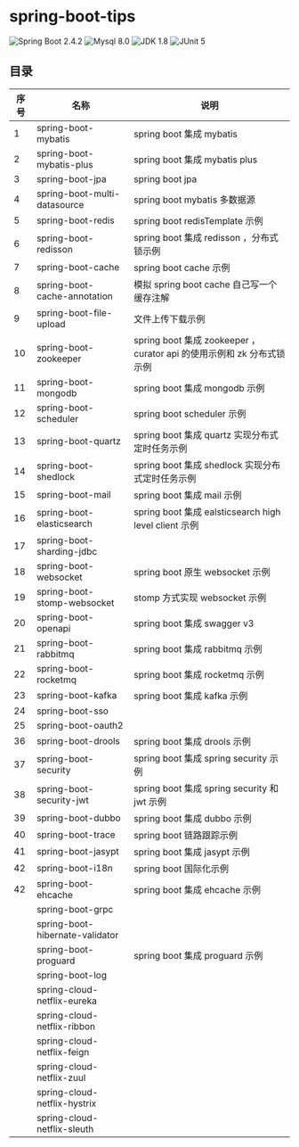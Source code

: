# spring-boot-tips
![Spring Boot 2.4.2](https://img.shields.io/badge/Spring%20Boot-2.4.2-brightgreen)
![Mysql 8.0](https://img.shields.io/badge/MySQL-8.0-blue)
![JDK 1.8](https://img.shields.io/badge/JDK-8-orange)
![JUnit 5](https://img.shields.io/badge/JUnit-5-green)

## 目录

| 序号 | 名称                         			| 说明                                     								|
| ---- | -------------------------------------- | --------------------------------------------------------------------- |
| 1    | spring-boot-mybatis          			| spring boot 集成 mybatis                 								|
| 2    | spring-boot-mybatis-plus     			| spring boot 集成 mybatis plus            								|
| 3    | spring-boot-jpa              			| spring boot jpa                          								|
| 4    | spring-boot-multi-datasource 			| spring boot mybatis 多数据源             								|
| 5    | spring-boot-redis            			| spring boot redisTemplate 示例           								|
| 6    | spring-boot-redisson         			| spring boot 集成 redisson ，分布式锁示例 								|
| 7    | spring-boot-cache            			| spring boot cache 示例 				   								|
| 8    | spring-boot-cache-annotation  			| 模拟 spring boot cache 自己写一个缓存注解								|
| 9    | spring-boot-file-upload    			| 文件上传下载示例						   								|
| 10   | spring-boot-zookeeper        			| spring boot 集成 zookeeper ，curator api 的使用示例和 zk 分布式锁示例 |
| 11   | spring-boot-mongodb          			| spring boot 集成 mongodb 示例 		   								|
| 12   | spring-boot-scheduler        			| spring boot scheduler 示例 			   								|
| 13   | spring-boot-quartz         			| spring boot 集成 quartz 实现分布式定时任务示例 						|
| 14   | spring-boot-shedlock         			| spring boot 集成 shedlock 实现分布式定时任务示例 						|
| 15   | spring-boot-mail	          			| spring boot 集成 mail 示例											|
| 16   | spring-boot-elasticsearch    			| spring boot 集成 ealsticsearch high level client 示例 				|
| 17   | spring-boot-sharding-jdbc    			|                                          								|
| 18   | spring-boot-websocket        			| spring boot 原生 websocket 示例          								|
| 19   | spring-boot-stomp-websocket   			| stomp 方式实现 websocket 示例            								|
| 20   | spring-boot-openapi          			| spring boot 集成 swagger v3              								|
| 21   | spring-boot-rabbitmq         			| spring boot 集成 rabbitmq 示例 										|
| 22   | spring-boot-rocketmq         			| spring boot 集成 rocketmq 示例 										|
| 23   | spring-boot-kafka            			| spring boot 集成 kafka 示例              								|
| 24   | spring-boot-sso              			|                                          								|
| 25   | spring-boot-oauth2           			|                                          								|
| 36   | spring-boot-drools           			| spring boot 集成 drools 示例 											|
| 37   | spring-boot-security         			| spring boot 集成 spring security 示例    								|
| 38   | spring-boot-security-jwt      			| spring boot 集成 spring security 和 jwt 示例    						|
| 39   | spring-boot-dubbo            			| spring boot 集成 dubbo 示例              								|
| 40   | spring-boot-trace            			| spring boot 链路跟踪示例              								|
| 41   | spring-boot-jasypt 					| spring boot 集成 jasypt 示例 											|
| 42   | spring-boot-i18n 						| spring boot 国际化示例 												|
| 42   | spring-boot-ehcache					| spring boot 集成 ehcache 示例											|
|  | spring-boot-grpc             			|                                          								|
|  | spring-boot-hibernate-validator        |                                          								|
|  | spring-boot-proguard         			| spring boot 集成 proguard 示例 |
|  | spring-boot-log        	  			|                                          								|
|  | spring-cloud-netflix-eureka  			|                                          								|
|  | spring-cloud-netflix-ribbon  			|                                          								|
|  | spring-cloud-netflix-feign   			|                                          								|
|  | spring-cloud-netflix-zuul    			|                                          								|
|  | spring-cloud-netflix-hystrix 			|                                          								|
|  | spring-cloud-netflix-sleuth  			|                                          								|



















